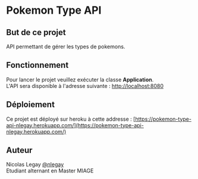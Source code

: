 # Pokemon Type API

## But de ce projet
API permettant de gérer les types de pokemons.

## Fonctionnement
Pour lancer le projet veuillez exécuter la classe **Application**.<br/>
L'API sera disponible à l'adresse suivante : [http://localhost:8080](http://localhost:8080)<br/>

## Déploiement
Ce projet est déployé sur heroku à cette addresse : [https://pokemon-type-api-nlegay.herokuapp.com/](https://pokemon-type-api-nlegay.herokuapp.com/)

## Auteur
Nicolas Legay [@nlegay](https://github.com/nlegay)<br/>
Etudiant alternant en Master MIAGE